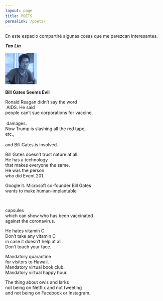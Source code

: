 ```yaml
---
layout: page
title: POETS
permalink: /poets/
---
```


En este espacio compartiré algunas cosas que me parezcan interesantes. 


***Tao Lin*** 

<img src="/images/Tao Lin.jpeg" alt="portrait" width="100"/>

**Bill Gates Seems Evil**


Ronald Reagan didn’t say the word<br> 
 &nbsp;AIDS. He said<br> 
people can’t sue corporations for vaccine.<br>  
 &nbsp;damages.<br> 
Now Trump is slashing all the red tape,<br> 
etc.,<br>   
and Bill Gates is involved.<br>  

Bill Gates doesn’t trust nature at all.<br>
He has a technology<br>
that makes everyone the same.<br>
He was the person<br>
who did Event 201.<br>

Google it. Microsoft co-founder Bill Gates<br>
wants to make human-implantable<br>
  <p>&nbsp;</p>capsules<br>
which can show who has been vaccinated<br>
against the coronavirus.<br>

He hates vitamin C.<br>
Don’t take any vitamin C<br>
in case it doesn’t help at all.<br>
Don’t touch your face.<br>

Mandatory quarantine<br>
for visitors to Hawaii.<br>
Mandatory virtual book club.<br>
Mandatory virtual happy hour.<br>

The thing about owls and larks<br>
not being on Netflix and not tweeting<br>
and not being on Facebook or Instagram.



